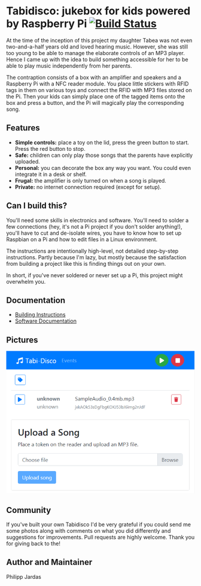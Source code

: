 # Tabidisco: jukebox for kids powered by Raspberry Pi [![Build Status](https://travis-ci.org/phjardas/tabidisco.svg?branch=master)](https://travis-ci.org/phjardas/tabidisco)

At the time of the inception of this project my daughter Tabea was not even two-and-a-half years old and loved hearing music. However, she was still too young to be able to manage the elaborate controls of an MP3 player. Hence I came up with the idea to build something accessible for her to be able to play music independently from her parents.

The contraption consists of a box with an amplifier and speakers and a Raspberry Pi with a NFC reader module. You place little stickers with RFID tags in them on various toys and connect the RFID with MP3 files stored on the Pi. Then your kids can simply place one of the tagged items onto the box and press a button, and the Pi will magically play the corresponding song.

## Features

* **Simple controls:** place a toy on the lid, press the green button to start. Press the red button to stop.
* **Safe:** children can only play those songs that the parents have explicitly uploaded.
* **Personal:** you can decorate the box any way you want. You could even integrate it in a desk or shelf.
* **Frugal:** the amplifier is only turned on when a song is played.
* **Private:** no internet connection required (except for setup).

## Can I build this?

You'll need some skills in electronics and software. You'll need to solder a few connections (hey, it's not a Pi project if you don't solder anything!), you'll have to cut and de-isolate wires, you have to know how to set up Raspbian on a Pi and how to edit files in a Linux environment.

The instructions are intentionally high-level, not detailed step-by-step instructions. Partly because I'm lazy, but mostly because the satisfaction from building a project like this is finding things out on your own.

In short, if you've never soldered or never set up a Pi, this project might overwhelm you.

## Documentation

* [Building Instructions](docs/BUILDING.md)
* [Software Documentation](docs/SOFTWARE.md)

## Pictures

![Screenshot of the GUI](docs/gui.png)

## Community

If you've built your own Tabidisco I'd be very grateful if you could send me some photos along with comments on what you did differently and suggestions for improvements. Pull requests are highly welcome. Thank you for giving back to the!

## Author and Maintainer

Philipp Jardas
